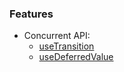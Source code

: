 ### Features

- Concurrent API:
  - [useTransition](https://reactjs.org/docs/hooks-reference.html#usetransition)
  - [useDeferredValue](https://reactjs.org/docs/hooks-reference.html#usedeferredvalue)
